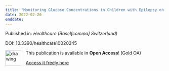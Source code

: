 ```yaml
---
title: "Monitoring Glucose Concentrations in Children with Epilepsy on a Ketogenic Diet."
date: 2022-02-26
enddate:
---
```


Published in: *Healthcare (Basel[comma] Switzerland)*

DOI: 10.3390/healthcare10020245

<img src="https://upload.wikimedia.org/wikipedia/commons/thumb/7/77/Open_Access_logo_PLoS_transparent.svg/800px-Open_Access_logo_PLoS_transparent.svg.png" alt="drawing" width="50" align="left"/> &nbsp;&nbsp;&nbsp;This publication is available in **Open Access**! (Gold OA)

&nbsp;&nbsp;&nbsp;[Access it freely here](https://www.mdpi.com/2227-9032/10/2/245/pdf?version=1643287182
)

